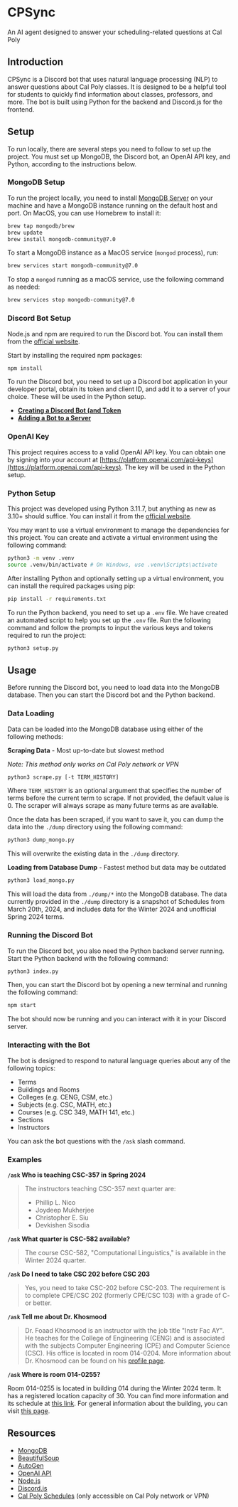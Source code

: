 # CPSync

An AI agent designed to answer your scheduling-related questions at Cal Poly

## Introduction

CPSync is a Discord bot that uses natural language processing (NLP) to answer questions about Cal Poly classes. It is designed to be a helpful tool for students to quickly find information about classes, professors, and more. The bot is built using Python for the backend and Discord.js for the frontend.

## Setup

To run locally, there are several steps you need to follow to set up the project. You must set up MongoDB, the Discord bot, an OpenAI API key, and Python, according to the instructions below.

### MongoDB Setup

To run the project locally, you need to install [MongoDB Server](https://www.mongodb.com/docs/manual/installation/) on your machine and have a MongoDB instance running on the default host and port. On MacOS, you can use Homebrew to install it:

```bash
brew tap mongodb/brew
brew update
brew install mongodb-community@7.0
```

To start a MongoDB instance as a MacOS service (`mongod` process), run:

```bash
brew services start mongodb-community@7.0
```

To stop a `mongod` running as a macOS service, use the following command as needed:

```bash
brew services stop mongodb-community@7.0
```

### Discord Bot Setup

Node.js and npm are required to run the Discord bot. You can install them from the [official website](https://nodejs.org/en/download/).

Start by installing the required npm packages:

```bash
npm install
```

To run the Discord bot, you need to set up a Discord bot application in your developer portal, obtain its token and client ID, and add it to a server of your choice. These will be used in the Python setup.

- [**Creating a Discord Bot (and Token**](https://discordjs.guide/preparations/setting-up-a-bot-application.html)
- [**Adding a Bot to a Server**](https://discordjs.guide/preparations/adding-your-bot-to-servers.html)

### OpenAI Key

This project requires access to a valid OpenAI API key. You can obtain one by signing into your account at [https://platform.openai.com/api-keys](https://platform.openai.com/api-keys). The key will be used in the Python setup.

### Python Setup

This project was developed using Python 3.11.7, but anything as new as 3.10+ should suffice. You can install it from the [official website](https://www.python.org/downloads/).

You may want to use a virtual environment to manage the dependencies for this project. You can create and activate a virtual environment using the following command:

```bash
python3 -m venv .venv
source .venv/bin/activate # On Windows, use .venv\Scripts\activate
```

After installing Python and optionally setting up a virtual environment, you can install the required packages using pip:

```bash
pip install -r requirements.txt
```

To run the Python backend, you need to set up a `.env` file. We have created an automated script to help you set up the `.env` file. Run the following command and follow the prompts to input the various keys and tokens required to run the project:

```bash
python3 setup.py
```

## Usage

Before running the Discord bot, you need to load data into the MongoDB database. Then you can start the Discord bot and the Python backend.

### Data Loading

Data can be loaded into the MongoDB database using either of the following methods:

**Scraping Data** - Most up-to-date but slowest method

_Note: This method only works on Cal Poly network or VPN_

```bash
python3 scrape.py [-t TERM_HISTORY]
```

Where `TERM_HISTORY` is an optional argument that specifies the number of terms before the current term to scrape. If not provided, the default value is 0. The scraper will always scrape as many future terms as are available.

Once the data has been scraped, if you want to save it, you can dump the data into the `./dump` directory using the following command:

```bash
python3 dump_mongo.py
```

This will overwrite the existing data in the `./dump` directory.

**Loading from Database Dump** - Fastest method but data may be outdated

```bash
python3 load_mongo.py
```

This will load the data from `./dump/*` into the MongoDB database. The data currently provided in the `./dump` directory is a snapshot of Schedules from March 20th, 2024, and includes data for the Winter 2024 and unofficial Spring 2024 terms.

### Running the Discord Bot

To run the Discord bot, you also need the Python backend server running. Start the Python backend with the following command:

```bash
python3 index.py
```

Then, you can start the Discord bot by opening a new terminal and running the following command:

```bash
npm start
```

The bot should now be running and you can interact with it in your Discord server.

### Interacting with the Bot

The bot is designed to respond to natural language queries about any of the following topics:

- Terms
- Buildings and Rooms
- Colleges (e.g. CENG, CSM, etc.)
- Subjects (e.g. CSC, MATH, etc.)
- Courses (e.g. CSC 349, MATH 141, etc.)
- Sections
- Instructors

You can ask the bot questions with the `/ask` slash command.

### Examples

**`/ask` Who is teaching CSC-357 in Spring 2024**

> The instructors teaching CSC-357 next quarter are:
>
> - Phillip L. Nico
> - Joydeep Mukherjee
> - Christopher E. Siu
> - Devkishen Sisodia

**`/ask` What quarter is CSC-582 available?**

> The course CSC-582, "Computational Linguistics," is available in the Winter 2024 quarter.

**`/ask` Do I need to take CSC 202 before CSC 203**

> Yes, you need to take CSC-202 before CSC-203. The requirement is to complete CPE/CSC 202 (formerly CPE/CSC 103) with a grade of C- or better.

**`/ask` Tell me about Dr. Khosmood**

> Dr. Foaad Khosmood is an instructor with the job title "Instr Fac AY". He teaches for the College of Engineering (CENG) and is associated with the subjects Computer Engineering (CPE) and Computer Science (CSC). His office is located in room 014-0204. More information about Dr. Khosmood can be found on his [profile page](https://schedules.calpoly.edu/person_foaad_curr.htm).

**`/ask` Where is room 014-0255?**

Room 014-0255 is located in building 014 during the Winter 2024 term. It has a registered location capacity of 30. You can find more information and its schedule at [this link](https://schedules.calpoly.edu/location_014-0255_curr.htm). For general information about the building, you can visit [this page](https://schedules.calpoly.edu/all_location_curr.htm#014).

## Resources

- [MongoDB](https://www.mongodb.com/)
- [BeautifulSoup](https://www.crummy.com/software/BeautifulSoup/bs4/doc/)
- [AutoGen](https://microsoft.github.io/autogen/docs/Getting-Started)
- [OpenAI API](https://platform.openai.com/docs/)
- [Node.js](https://nodejs.org/en/)
- [Discord.js](https://discord.js.org/)
- [Cal Poly Schedules](https://schedules.calpoly.edu/) (only accessible on Cal Poly network or VPN)
